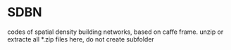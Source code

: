 # SDBN
codes of spatial density building networks, based on caffe frame.
unzip or extracte all *.zip files here, do not create subfolder
